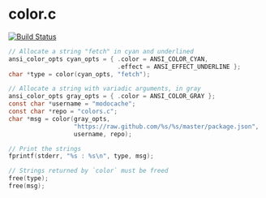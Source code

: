 # color.c

[![Build Status](https://travis-ci.org/modocache/color.c.png)](https://travis-ci.org/modocache/color.c)

```c
// Allocate a string "fetch" in cyan and underlined
ansi_color_opts cyan_opts = { .color = ANSI_COLOR_CYAN,
                              .effect = ANSI_EFFECT_UNDERLINE };
char *type = color(cyan_opts, "fetch");

// Allocate a string with variadic arguments, in gray
ansi_color_opts gray_opts = { .color = ANSI_COLOR_GRAY };
const char *username = "modocache";
const char *repo = "colors.c";
char *msg = color(gray_opts,
                  "https://raw.github.com/%s/%s/master/package.json",
                  username, repo);

// Print the strings
fprintf(stderr, "%s : %s\n", type, msg);

// Strings returned by `color` must be freed
free(type);
free(msg);
```
